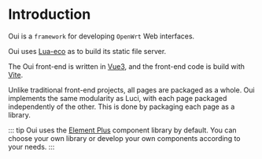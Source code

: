 # Introduction

[1]: https://github.com/zhaojh329/lua-eco
[2]: https://github.com/vuejs/core
[3]: https://github.com/vitejs/vite

Oui is a `framework` for developing `OpenWrt` Web interfaces.

Oui uses [Lua-eco][1] as to build its static file server.

The Oui front-end is written in [Vue3][2], and the front-end code is build with [Vite][3].

Unlike traditional front-end projects, all pages are packaged as a whole. Oui implements the same modularity as Luci, with each page packaged independently of the other. This is done by packaging each page as a library.

::: tip
Oui uses the [Element Plus](https://github.com/element-plus/element-plus) component library by default. You can choose your own library or develop your own components according to your needs.
:::
